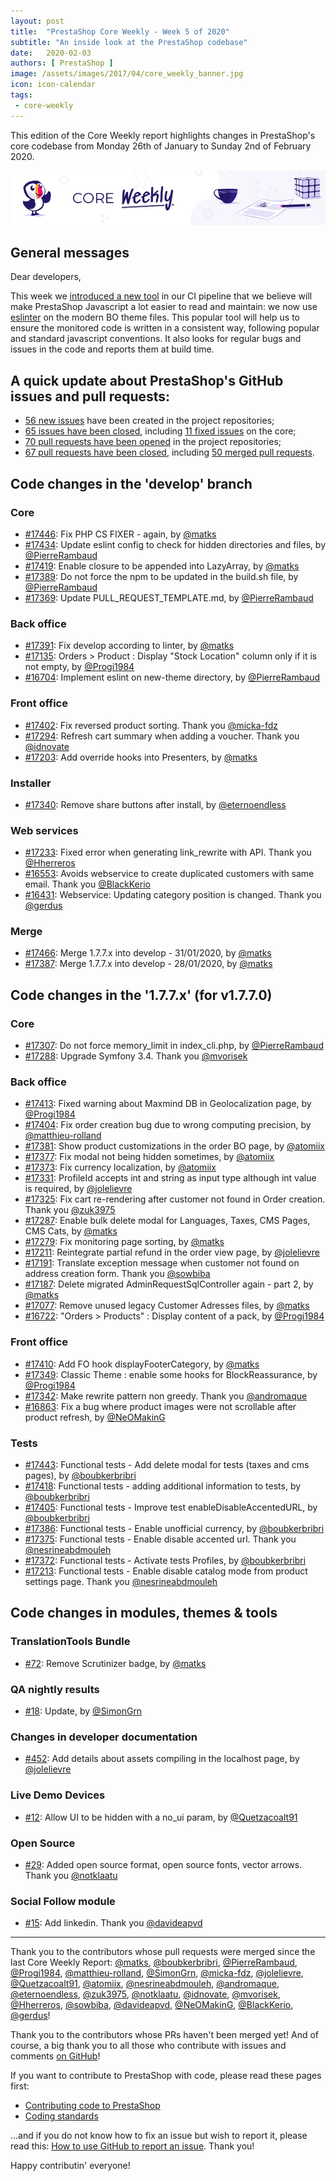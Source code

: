 ```yaml
---
layout: post
title:  "PrestaShop Core Weekly - Week 5 of 2020"
subtitle: "An inside look at the PrestaShop codebase"
date:   2020-02-03
authors: [ PrestaShop ]
image: /assets/images/2017/04/core_weekly_banner.jpg
icon: icon-calendar
tags:
 - core-weekly
---
```


This edition of the Core Weekly report highlights changes in PrestaShop's core codebase from Monday 26th of January to Sunday 2nd of February 2020.

![Core Weekly banner](/assets/images/2018/12/banner-core-weekly.jpg)

## General messages

Dear developers,

This week we [introduced a new tool](https://github.com/PrestaShop/PrestaShop/pull/16704) in our CI pipeline that we believe will make PrestaShop Javascript a lot easier to read and maintain: we now use [eslinter](https://eslint.org/) on the modern BO theme files. This popular tool will help us to ensure the monitored code is written in a consistent way, following popular and standard javascript conventions. It also looks for regular bugs and issues in the code and reports them at build time.

## A quick update about PrestaShop's GitHub issues and pull requests:

- [56 new issues](https://github.com/search?q=org%3APrestaShop+is%3Apublic++-repo%3Aprestashop%2Fprestashop.github.io++is%3Aissue+created%3A2020-01-27..2020-02-02) have been created in the project repositories;
- [65 issues have been closed](https://github.com/search?q=org%3APrestaShop+is%3Apublic++-repo%3Aprestashop%2Fprestashop.github.io++is%3Aissue+closed%3A2020-01-27..2020-02-02), including [11 fixed issues](https://github.com/search?q=org%3APrestaShop+is%3Apublic++-repo%3Aprestashop%2Fprestashop.github.io++is%3Aissue+label%3Afixed+closed%3A2020-01-27..2020-02-02) on the core;
- [70 pull requests have been opened](https://github.com/search?q=org%3APrestaShop+is%3Apublic++-repo%3Aprestashop%2Fprestashop.github.io++is%3Apr+created%3A2020-01-27..2020-02-02) in the project repositories;
- [67 pull requests have been closed](https://github.com/search?q=org%3APrestaShop+is%3Apublic++-repo%3Aprestashop%2Fprestashop.github.io++is%3Apr+closed%3A2020-01-27..2020-02-02), including [50 merged pull requests](https://github.com/search?q=org%3APrestaShop+is%3Apublic++-repo%3Aprestashop%2Fprestashop.github.io++is%3Apr+merged%3A2020-01-27..2020-02-02).


## Code changes in the 'develop' branch


### Core
* [#17446](https://github.com/PrestaShop/PrestaShop/pull/17446): Fix PHP CS FIXER - again, by [@matks](https://github.com/matks)
* [#17434](https://github.com/PrestaShop/PrestaShop/pull/17434): Update eslint config to check for hidden directories and files, by [@PierreRambaud](https://github.com/PierreRambaud)
* [#17419](https://github.com/PrestaShop/PrestaShop/pull/17419): Enable closure to be appended into LazyArray, by [@matks](https://github.com/matks)
* [#17389](https://github.com/PrestaShop/PrestaShop/pull/17389): Do not force the npm to be updated in the build.sh file, by [@PierreRambaud](https://github.com/PierreRambaud)
* [#17369](https://github.com/PrestaShop/PrestaShop/pull/17369): Update PULL_REQUEST_TEMPLATE.md, by [@PierreRambaud](https://github.com/PierreRambaud)


### Back office
* [#17391](https://github.com/PrestaShop/PrestaShop/pull/17391): Fix develop according to linter, by [@matks](https://github.com/matks)
* [#17135](https://github.com/PrestaShop/PrestaShop/pull/17135): Orders > Product : Display "Stock Location" column only if it is not empty, by [@Progi1984](https://github.com/Progi1984)
* [#16704](https://github.com/PrestaShop/PrestaShop/pull/16704): Implement eslint on new-theme directory, by [@PierreRambaud](https://github.com/PierreRambaud)


### Front office
* [#17402](https://github.com/PrestaShop/PrestaShop/pull/17402): Fix reversed product sorting. Thank you [@micka-fdz](https://github.com/micka-fdz)
* [#17294](https://github.com/PrestaShop/PrestaShop/pull/17294): Refresh cart summary when adding a voucher. Thank you [@idnovate](https://github.com/idnovate)
* [#17203](https://github.com/PrestaShop/PrestaShop/pull/17203): Add override hooks into Presenters, by [@matks](https://github.com/matks)


### Installer
* [#17340](https://github.com/PrestaShop/PrestaShop/pull/17340): Remove share buttons after install, by [@eternoendless](https://github.com/eternoendless)


### Web services
* [#17233](https://github.com/PrestaShop/PrestaShop/pull/17233): Fixed error when generating link_rewrite with API. Thank you [@Hherreros](https://github.com/Hherreros)
* [#16553](https://github.com/PrestaShop/PrestaShop/pull/16553): Avoids webservice to create duplicated customers with same email. Thank you [@BlackKerio](https://github.com/BlackKerio)
* [#16431](https://github.com/PrestaShop/PrestaShop/pull/16431): Webservice: Updating category position is changed. Thank you [@gerdus](https://github.com/gerdus)


### Merge
* [#17466](https://github.com/PrestaShop/PrestaShop/pull/17466): Merge 1.7.7.x into develop - 31/01/2020, by [@matks](https://github.com/matks)
* [#17387](https://github.com/PrestaShop/PrestaShop/pull/17387): Merge 1.7.7.x into develop - 28/01/2020, by [@matks](https://github.com/matks)


## Code changes in the '1.7.7.x' (for v1.7.7.0)


### Core
* [#17307](https://github.com/PrestaShop/PrestaShop/pull/17307): Do not force memory_limit in index_cli.php, by [@PierreRambaud](https://github.com/PierreRambaud)
* [#17288](https://github.com/PrestaShop/PrestaShop/pull/17288): Upgrade Symfony 3.4. Thank you [@mvorisek](https://github.com/mvorisek)


### Back office
* [#17413](https://github.com/PrestaShop/PrestaShop/pull/17413): Fixed warning about Maxmind DB in Geolocalization page, by [@Progi1984](https://github.com/Progi1984)
* [#17404](https://github.com/PrestaShop/PrestaShop/pull/17404): Fix order creation bug due to wrong computing precision, by [@matthieu-rolland](https://github.com/matthieu-rolland)
* [#17381](https://github.com/PrestaShop/PrestaShop/pull/17381): Show product customizations in the order BO page, by [@atomiix](https://github.com/atomiix)
* [#17377](https://github.com/PrestaShop/PrestaShop/pull/17377): Fix modal not being hidden sometimes, by [@atomiix](https://github.com/atomiix)
* [#17373](https://github.com/PrestaShop/PrestaShop/pull/17373): Fix currency localization, by [@atomiix](https://github.com/atomiix)
* [#17331](https://github.com/PrestaShop/PrestaShop/pull/17331): ProfileId accepts int and string as input type although int value is required, by [@jolelievre](https://github.com/jolelievre)
* [#17325](https://github.com/PrestaShop/PrestaShop/pull/17325): Fix cart re-rendering after customer not found in Order creation. Thank you [@zuk3975](https://github.com/zuk3975)
* [#17287](https://github.com/PrestaShop/PrestaShop/pull/17287): Enable bulk delete modal for Languages, Taxes, CMS Pages, CMS Cats, by [@matks](https://github.com/matks)
* [#17279](https://github.com/PrestaShop/PrestaShop/pull/17279): Fix monitoring page sorting, by [@matks](https://github.com/matks)
* [#17211](https://github.com/PrestaShop/PrestaShop/pull/17211): Reintegrate partial refund in the order view page, by [@jolelievre](https://github.com/jolelievre)
* [#17191](https://github.com/PrestaShop/PrestaShop/pull/17191): Translate exception message when customer not found on address creation form. Thank you [@sowbiba](https://github.com/sowbiba)
* [#17187](https://github.com/PrestaShop/PrestaShop/pull/17187): Delete migrated AdminRequestSqlController again - part 2, by [@matks](https://github.com/matks)
* [#17077](https://github.com/PrestaShop/PrestaShop/pull/17077): Remove unused legacy Customer Adresses files, by [@matks](https://github.com/matks)
* [#16722](https://github.com/PrestaShop/PrestaShop/pull/16722): "Orders > Products" : Display content of a pack, by [@Progi1984](https://github.com/Progi1984)


### Front office
* [#17410](https://github.com/PrestaShop/PrestaShop/pull/17410): Add FO hook displayFooterCategory, by [@matks](https://github.com/matks)
* [#17349](https://github.com/PrestaShop/PrestaShop/pull/17349): Classic Theme : enable some hooks for BlockReassurance, by [@Progi1984](https://github.com/Progi1984)
* [#17342](https://github.com/PrestaShop/PrestaShop/pull/17342): Make rewrite pattern non greedy. Thank you [@andromaque](https://github.com/andromaque)
* [#16863](https://github.com/PrestaShop/PrestaShop/pull/16863): Fix a bug where product images were not scrollable after product refresh, by [@NeOMakinG](https://github.com/NeOMakinG)


### Tests
* [#17443](https://github.com/PrestaShop/PrestaShop/pull/17443): Functional tests - Add delete modal for tests (taxes and cms pages), by [@boubkerbribri](https://github.com/boubkerbribri)
* [#17418](https://github.com/PrestaShop/PrestaShop/pull/17418): Functional tests - adding additional information to tests, by [@boubkerbribri](https://github.com/boubkerbribri)
* [#17405](https://github.com/PrestaShop/PrestaShop/pull/17405): Functional tests - Improve test enableDisableAccentedURL, by [@boubkerbribri](https://github.com/boubkerbribri)
* [#17386](https://github.com/PrestaShop/PrestaShop/pull/17386): Functional tests - Enable unofficial currency, by [@boubkerbribri](https://github.com/boubkerbribri)
* [#17375](https://github.com/PrestaShop/PrestaShop/pull/17375): Functional tests - Enable disable accented url. Thank you [@nesrineabdmouleh](https://github.com/nesrineabdmouleh)
* [#17372](https://github.com/PrestaShop/PrestaShop/pull/17372): Functional tests - Activate tests Profiles, by [@boubkerbribri](https://github.com/boubkerbribri)
* [#17213](https://github.com/PrestaShop/PrestaShop/pull/17213): Functional tests - Enable disable catalog mode from product settings page. Thank you [@nesrineabdmouleh](https://github.com/nesrineabdmouleh)


## Code changes in modules, themes & tools


### TranslationTools Bundle
* [#72](https://github.com/PrestaShop/TranslationToolsBundle/pull/72): Remove Scrutinizer badge, by [@matks](https://github.com/matks)


### QA nightly results
* [#18](https://github.com/PrestaShop/QANightlyResults/pull/18): Update, by [@SimonGrn](https://github.com/SimonGrn)


### Changes in developer documentation
* [#452](https://github.com/PrestaShop/docs/pull/452): Add details about assets compiling in the localhost page, by [@jolelievre](https://github.com/jolelievre)


### Live Demo Devices
* [#12](https://github.com/PrestaShop/live-demo-devices/pull/12): Allow UI to be hidden with a no_ui param, by [@Quetzacoalt91](https://github.com/Quetzacoalt91)


### Open Source
* [#29](https://github.com/PrestaShop/open-source/pull/29): Added open source format, open source fonts, vector arrows. Thank you [@notklaatu](https://github.com/notklaatu)


### Social Follow module
* [#15](https://github.com/PrestaShop/ps_socialfollow/pull/15): Add linkedin. Thank you [@davideapvd](https://github.com/davideapvd)


<hr />

Thank you to the contributors whose pull requests were merged since the last Core Weekly Report: [@matks](https://github.com/matks), [@boubkerbribri](https://github.com/boubkerbribri), [@PierreRambaud](https://github.com/PierreRambaud), [@Progi1984](https://github.com/Progi1984), [@matthieu-rolland](https://github.com/matthieu-rolland), [@SimonGrn](https://github.com/SimonGrn), [@micka-fdz](https://github.com/micka-fdz), [@jolelievre](https://github.com/jolelievre), [@Quetzacoalt91](https://github.com/Quetzacoalt91), [@atomiix](https://github.com/atomiix), [@nesrineabdmouleh](https://github.com/nesrineabdmouleh), [@andromaque](https://github.com/andromaque), [@eternoendless](https://github.com/eternoendless), [@zuk3975](https://github.com/zuk3975), [@notklaatu](https://github.com/notklaatu), [@idnovate](https://github.com/idnovate), [@mvorisek](https://github.com/mvorisek), [@Hherreros](https://github.com/Hherreros), [@sowbiba](https://github.com/sowbiba), [@davideapvd](https://github.com/davideapvd), [@NeOMakinG](https://github.com/NeOMakinG), [@BlackKerio](https://github.com/BlackKerio), [@gerdus](https://github.com/gerdus)!

Thank you to the contributors whose PRs haven't been merged yet! And of course, a big thank you to all those who contribute with issues and comments [on GitHub](https://github.com/PrestaShop/PrestaShop)!

If you want to contribute to PrestaShop with code, please read these pages first:

 * [Contributing code to PrestaShop](https://devdocs.prestashop.com/1.7/contribute/contribution-guidelines/)
 * [Coding standards](https://devdocs.prestashop.com/1.7/development/coding-standards/)

...and if you do not know how to fix an issue but wish to report it, please read this: [How to use GitHub to report an issue](https://devdocs.prestashop.com/1.7/contribute/contribute-reporting-issues/). Thank you!

Happy contributin' everyone!

